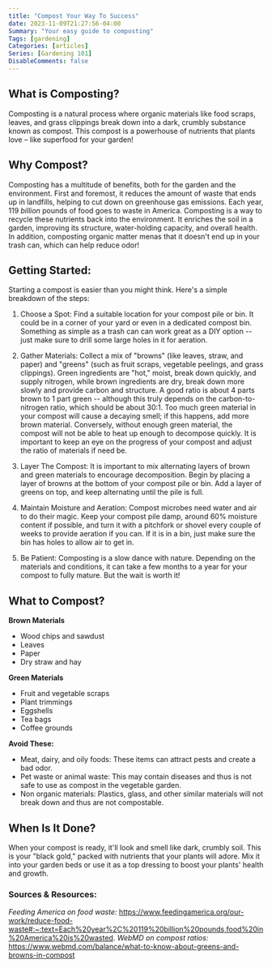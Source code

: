 ```yaml
---
title: "Compost Your Way To Success"
date: 2023-11-09T21:27:56-04:00
Summary: "Your easy guide to composting"
Tags: [gardening]
Categories: [articles]
Series: [Gardening 101]
DisableComments: false
---
```


## What is Composting?
Composting is a natural process where organic materials like food scraps, leaves, and grass clippings break down into a dark, crumbly substance known as compost. This compost is a powerhouse of nutrients that plants love – like superfood for your garden!

## Why Compost?
Composting has a multitude of benefits, both for the garden and the environment. First and foremost, it reduces the amount of waste that ends up in landfills, helping to cut down on greenhouse gas emissions. Each year, 119 *billion* pounds of food goes to waste in America. Composting is a way to recycle these nutrients back into the environment. It enriches the soil in a garden, improving its structure, water-holding capacity, and overall health. In addition, composting organic matter menas that it doesn't end up in your trash can, which can help reduce odor!

## Getting Started:
Starting a compost is easier than you might think. Here's a simple breakdown of the steps:

1. Choose a Spot: Find a suitable location for your compost pile or bin. It could be in a corner of your yard or even in a dedicated compost bin. Something as simple as a trash can can work great as a DIY option -- just make sure to drill some large holes in it for aeration. 

2. Gather Materials: Collect a mix of "browns" (like leaves, straw, and paper) and "greens" (such as fruit scraps, vegetable peelings, and grass clippings). Green ingredients are "hot," moist, break down quickly, and supply nitrogen, while brown ingredients are dry, break down more slowly and provide carbon and structure. A good ratio is about 4 parts brown to 1 part green -- although this truly depends on the carbon-to-nitrogen ratio, which should be about 30:1. Too much green material in your compost will cause a decaying smell; if this happens, add more brown material. Conversely, without enough green material, the compost will not be able to heat up enough to decompose quickly. It is important to keep an eye on the progress of your compost and adjust the ratio of materials if need be.

3. Layer The Compost: It is important to mix alternating layers of brown and green materials to encourage decomposition. Begin by placing a layer of browns at the bottom of your compost pile or bin. Add a layer of greens on top, and keep alternating until the pile is full.

4. Maintain Moisture and Aeration: Compost microbes need water and air to do their magic. Keep your compost pile damp, around 60% moisture content if possible, and turn it with a pitchfork or shovel every couple of weeks to provide aeration if you can. If it is in a bin, just make sure the bin has holes to allow air to get in.

5. Be Patient: Composting is a slow dance with nature. Depending on the materials and conditions, it can take a few months to a year for your compost to fully mature. But the wait is worth it!


## What to Compost?

**Brown Materials**
- Wood chips and sawdust
- Leaves
- Paper
- Dry straw and hay

**Green Materials**
- Fruit and vegetable scraps
- Plant trimmings
- Eggshells
- Tea bags
- Coffee grounds

**Avoid These:**
- Meat, dairy, and oily foods: These items can attract pests and create a bad odor. 
- Pet waste or animal waste: This may contain diseases and thus is not safe to use as compost in the vegetable garden.
- Non organic materials: Plastics, glass, and other similar materials will not break down and thus are not compostable.

## When Is It Done?
When your compost is ready, it'll look and smell like dark, crumbly soil. This is your "black gold," packed with nutrients that your plants will adore. Mix it into your garden beds or use it as a top dressing to boost your plants' health and growth.

### Sources & Resources:
*Feeding America on food waste:* https://www.feedingamerica.org/our-work/reduce-food-waste#:~:text=Each%20year%2C%20119%20billion%20pounds,food%20in%20America%20is%20wasted.
*WebMD on compost ratios:* https://www.webmd.com/balance/what-to-know-about-greens-and-browns-in-compost

